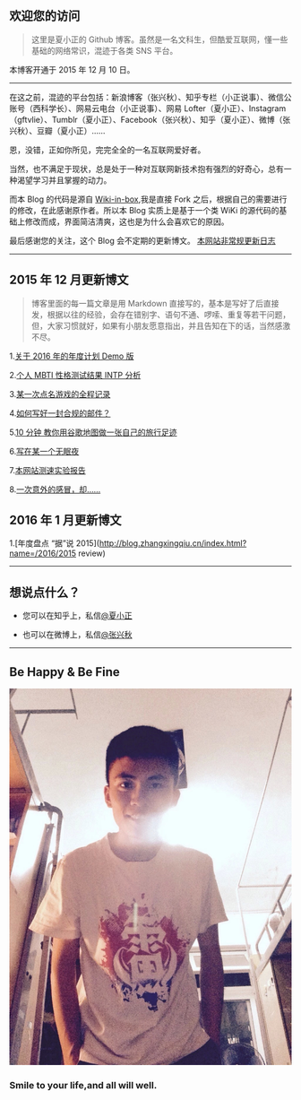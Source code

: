 
## 欢迎您的访问 ##


>这里是夏小正的 Github 博客。虽然是一名文科生，但酷爱互联网，懂一些基础的网络常识，混迹于各类 SNS 平台。



本博客开通于 2015 年 12 月 10 日。

----------


在这之前，混迹的平台包括：新浪博客（张兴秋）、知乎专栏（小正说事）、微信公账号（西科学长）、网易云电台（小正说事）、网易 Lofter（夏小正）、Instagram（gftvlie）、Tumblr（夏小正）、Facebook（张兴秋）、知乎（夏小正）、微博（张兴秋）、豆瓣（夏小正）……

恩，没错，正如你所见，完完全全的一名互联网爱好者。

当然，也不满足于现状，总是处于一种对互联网新技术抱有强烈的好奇心，总有一种渴望学习并且掌握的动力。

<script>
一次偶然的机会，了解到了 Github，便开始（从 2015 年 11 月初）研究，如何用它来为自己的互联网生活创造点什么，在一番瞎捣鼓之后，有了你所见到的这个用 MD 写的 Blog。
</script>

而本 Blog 的代码是源自 [Wiki-in-box](https://github.com/dmscode/Wiki-in-box),我是直接 Fork 之后，根据自己的需要进行的修改，在此感谢原作者。所以本 Blog 实质上是基于一个类 WiKi 的源代码的基础上修改而成，界面简洁清爽，这也是为什么会喜欢它的原因。


最后感谢您的关注，这个 Blog 会不定期的更新博文。 [本网站非常规更新日志](update-logs)


----------

## 2015 年 12 月更新博文


> 博客里面的每一篇文章是用 Markdown 直接写的，基本是写好了后直接发，根据以往的经验，会存在错别字、语句不通、啰嗦、重复等若干问题，但，大家习惯就好，如果有小朋友愿意指出，并且告知在下的话，当然感激不尽。


1.[关于 2016 年的年度计划 Demo 版](2016)

2.[个人 MBTI 性格测试结果 INTP 分析](MBTI-INTP)

3.[某一次点名游戏的全程记录](dianming-game)

4.[如何写好一封合规的邮件？](http://blog.zhangxingqiu.cn/index.html?name=/share/write-email)

5.[10 分钟 教你用谷歌地图做一张自己的旅行足迹](http://blog.zhangxingqiu.cn/index.html?name=/share/make-a-map)

6.[写在某一个无眠夜](2015-12-14)

7.[本网站测速实验报告](ceshu)

8.[一次意外的感冒，却……](2015-12-29)

## 2016 年 1 月更新博文

1.[年度盘点 “据”说 2015](http://blog.zhangxingqiu.cn/index.html?name=/2016/2015 review)

----------



## 想说点什么？ ##



- 您可以在知乎上，私信[@夏小正](http://www.zhihu.com/people/xiaxiaozheng)


- 也可以在微博上，私信[@张兴秋](http://weibo.com/gftvlie)


----------

## Be Happy & Be Fine ##



![me](imgs/me.jpeg)

### Smile to your life,and all will well. ###

